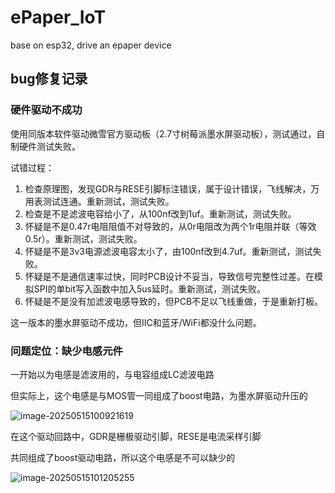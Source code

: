 # ePaper_IoT
base on esp32, drive an epaper device

## bug修复记录

### 硬件驱动不成功

使用同版本软件驱动微雪官方驱动板（2.7寸树莓派墨水屏驱动板），测试通过，自制硬件测试失败。

试错过程：

1. 检查原理图，发现GDR与RESE引脚标注错误，属于设计错误，飞线解决，万用表测试连通。重新测试，测试失败。
2. 检查是不是滤波电容给小了，从100nf改到1uf。重新测试，测试失败。
3. 怀疑是不是0.47r电阻阻值不对导致的，从0r电阻改为两个1r电阻并联（等效0.5r）。重新测试，测试失败。
4. 怀疑是不是3v3电源滤波电容太小了，由100nf改到4.7uf。重新测试，测试失败。
5. 怀疑是不是通信速率过快，同时PCB设计不妥当，导致信号完整性过差。在模拟SPI的单bit写入函数中加入5us延时。重新测试，测试失败。
6. 怀疑是不是没有加滤波电感导致的，但PCB不足以飞线重做，于是重新打板。

这一版本的墨水屏驱动不成功，但IIC和蓝牙/WiFi都没什么问题。



### 问题定位：缺少电感元件

一开始以为电感是滤波用的，与电容组成LC滤波电路

但实际上，这个电感是与MOS管一同组成了boost电路，为墨水屏驱动升压的

![image-20250515100921619](/Users/nino/Documents/esp32/ePaper_IoT/assets/image-20250515100921619.png)

在这个驱动回路中，GDR是栅极驱动引脚，RESE是电流采样引脚

共同组成了boost驱动电路，所以这个电感是不可以缺少的

![image-20250515101205255](/Users/nino/Documents/esp32/ePaper_IoT/assets/image-20250515101205255.png)